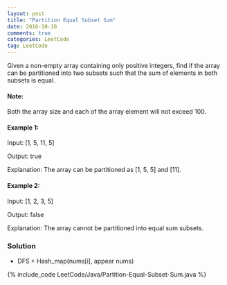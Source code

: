 ```yaml
---
layout: post
title: "Partition Equal Subset Sum"
date: 2016-10-10
comments: true
categories: LeetCode
tag: LeetCode
---
```


Given a non-empty array containing only positive integers, find if the array can be partitioned into two subsets such that the sum of elements in both subsets is equal.

#### Note:
Both the array size and each of the array element will not exceed 100.

#### Example 1:

Input: [1, 5, 11, 5]

Output: true

Explanation: The array can be partitioned as [1, 5, 5] and [11].

#### Example 2:

Input: [1, 2, 3, 5]

Output: false

Explanation: The array cannot be partitioned into equal sum subsets.

<!--more-->
### Solution

* DFS + Hash_map(nums[i], appear nums)

{% include_code LeetCode/Java/Partition-Equal-Subset-Sum.java %}
